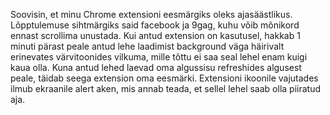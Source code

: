 Soovisin, et minu Chrome extensioni eesmärgiks oleks ajasäästlikus. Lõpptulemuse sihtmärgiks said facebook ja 9gag, kuhu võib mõnikord ennast scrollima unustada. Kui antud extension on kasutusel, hakkab 1 minuti pärast peale antud lehe laadimist background väga häirivalt erinevates värvitoonides vilkuma, mille tõttu ei saa seal lehel enam kuigi kaua olla. Kuna antud lehed laevad oma algussisu refreshides algusest peale, täidab seega extension oma eesmärki. Extensioni ikoonile vajutades ilmub ekraanile alert aken, mis annab teada, et sellel lehel saab olla piiratud aja.
